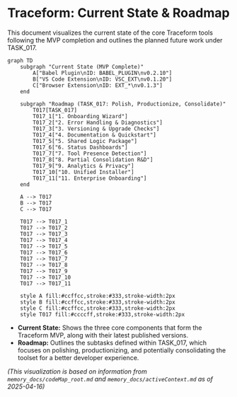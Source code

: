 # Traceform: Current State & Roadmap

This document visualizes the current state of the core Traceform tools following the MVP completion and outlines the planned future work under TASK_017.

```mermaid
graph TD
    subgraph "Current State (MVP Complete)"
        A["Babel Plugin\nID: BABEL_PLUGIN\nv0.2.10"]
        B["VS Code Extension\nID: VSC_EXT\nv0.1.20"]
        C["Browser Extension\nID: EXT_*\nv0.1.3"]
    end

    subgraph "Roadmap (TASK_017: Polish, Productionize, Consolidate)"
        T017[TASK_017]
        T017_1["1. Onboarding Wizard"]
        T017_2["2. Error Handling & Diagnostics"]
        T017_3["3. Versioning & Upgrade Checks"]
        T017_4["4. Documentation & Quickstart"]
        T017_5["5. Shared Logic Package"]
        T017_6["6. Status Dashboards"]
        T017_7["7. Tool Presence Detection"]
        T017_8["8. Partial Consolidation R&D"]
        T017_9["9. Analytics & Privacy"]
        T017_10["10. Unified Installer"]
        T017_11["11. Enterprise Onboarding"]
    end

    A --> T017
    B --> T017
    C --> T017

    T017 --> T017_1
    T017 --> T017_2
    T017 --> T017_3
    T017 --> T017_4
    T017 --> T017_5
    T017 --> T017_6
    T017 --> T017_7
    T017 --> T017_8
    T017 --> T017_9
    T017 --> T017_10
    T017 --> T017_11

    style A fill:#ccffcc,stroke:#333,stroke-width:2px
    style B fill:#ccffcc,stroke:#333,stroke-width:2px
    style C fill:#ccffcc,stroke:#333,stroke-width:2px
    style T017 fill:#ccccff,stroke:#333,stroke-width:2px
```

*   **Current State:** Shows the three core components that form the Traceform MVP, along with their latest published versions.
*   **Roadmap:** Outlines the subtasks defined within TASK_017, which focuses on polishing, productionizing, and potentially consolidating the toolset for a better developer experience.

*(This visualization is based on information from `memory_docs/codeMap_root.md` and `memory_docs/activeContext.md` as of 2025-04-16)*
